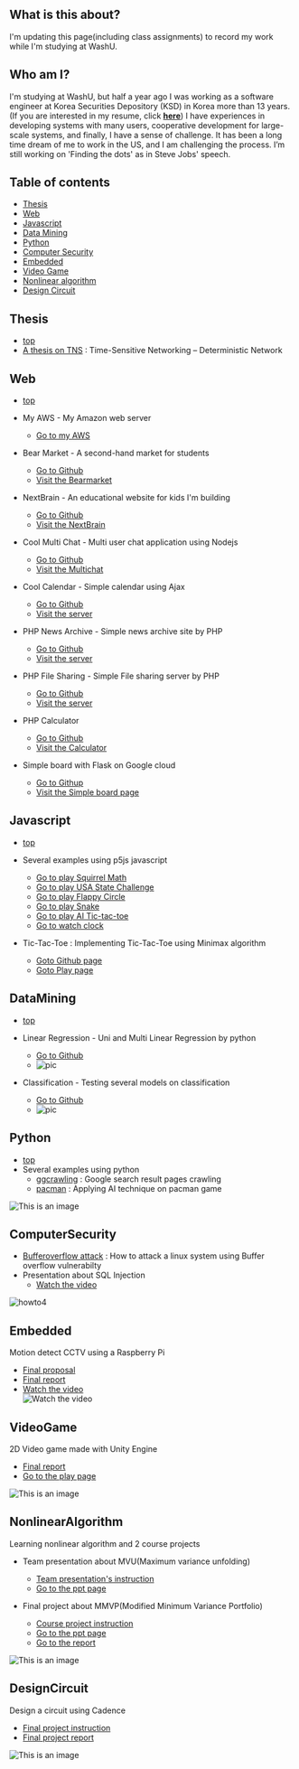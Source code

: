 ## What is this about?
I'm updating this page(including class assignments) to record my work while I'm studying at WashU.

## Who am I?
I'm studying at WashU, but half a year ago I was working as a software engineer at Korea Securities Depository (KSD) in Korea more than 13 years. (If you are interested in my resume, click [**here**](https://github.com/kbckbc/portfolio/blob/main/resume_bcgwak.pdf))
I have experiences in developing systems with many users, cooperative development for large-scale systems, and finally, I have a sense of challenge.
It has been a long time dream of me to work in the US, and I am challenging the process. I’m still working on 'Finding the dots' as in Steve Jobs' speech.

## Table of contents
* [Thesis](#thesis)
* [Web](#web)
* [Javascript](#javascript)
* [Data Mining](#dataMining)
* [Python](#python)
* [Computer Security](#computerSecurity)
* [Embedded](#embedded)
* [Video Game](#videoGame)
* [Nonlinear algorithm](#nonlinearAlgorithm)
* [Design Circuit](#designCircuit)

## Thesis 
* [top](#table-of-contents)
* [A thesis on TNS](https://kbckbc.github.io/tns/) : Time-Sensitive Networking – Deterministic Network


## Web
* [top](#table-of-contents)
* My AWS - My Amazon web server
  * [Go to my AWS](http://ec2-18-216-66-127.us-east-2.compute.amazonaws.com/~bcgwak/)

* Bear Market - A second-hand market for students
  * [Go to Github](https://github.com/cse330-fall-2022/creativeproject-module7-501026)
  * [Visit the Bearmarket](http://ec2-18-216-66-127.us-east-2.compute.amazonaws.com:3458/)

* NextBrain - An educational website for kids I'm building
  * [Go to Github](https://github.com/kbckbc/nextbrain)
  * [Visit the NextBrain](http://ec2-18-216-66-127.us-east-2.compute.amazonaws.com:3459/)

* Cool Multi Chat - Multi user chat application using Nodejs
  * [Go to Github](https://github.com/cse330-fall-2022/module6-group-module6-501026)
  * [Visit the Multichat](http://ec2-18-216-66-127.us-east-2.compute.amazonaws.com:3457/)

* Cool Calendar - Simple calendar using Ajax
  * [Go to Github](https://github.com/cse330-fall-2022/module5-group-module5-501026)
  * [Visit the server](http://ec2-18-216-66-127.us-east-2.compute.amazonaws.com/~bcgwak/m5g)

* PHP News Archive - Simple news archive site by PHP
  * [Go to Github](https://github.com/cse330-fall-2022/module3-group-module3-501026)
  * [Visit the server](http://ec2-18-216-66-127.us-east-2.compute.amazonaws.com/~bcgwak/m3g/list.php)

* PHP File Sharing - Simple File sharing server by PHP
  * [Go to Github](https://github.com/cse330-fall-2022/module2-group-module2-501026)
  * [Visit the server](http://ec2-18-216-66-127.us-east-2.compute.amazonaws.com/~bcgwak/m2g/login.php)

* PHP Calculator
  * [Go to Github](https://github.com/cse330-fall-2022/module2-individual-kbckbc)
  * [Visit the Calculator](http://ec2-18-216-66-127.us-east-2.compute.amazonaws.com/~bcgwak/m2/cal.php)

* Simple board with Flask on Google cloud
  * [Go to Githup](https://github.com/kbckbc/chanboard)
  * [Visit the Simple board page](http://34.125.24.66)


## Javascript
* [top](#table-of-contents)
* Several examples using p5js javascript
  * [Go to play Squirrel Math](https://editor.p5js.org/bychan/full/loyq-8fKl)
  * [Go to play USA State Challenge](https://editor.p5js.org/bychan/full/1yKpG_1MW)
  * [Go to play Flappy Circle](https://editor.p5js.org/bychan/full/7-y7-Pa04)
  * [Go to play Snake](https://editor.p5js.org/bychan/full/eHzgPkmiR)
  * [Go to play AI Tic-tac-toe](https://editor.p5js.org/bychan/full/WyP2_ZfEm)
  * [Go to watch clock](https://editor.p5js.org/bychan/full/FL7Cn26Sh)

* Tic-Tac-Toe : Implementing Tic-Tac-Toe using Minimax algorithm
  * [Goto Github page](https://github.com/kbckbc/p5-tictactoe)
  * [Goto Play page](https://kbckbc.github.io/p5-tictactoe/)

## DataMining
* [top](#table-of-contents)
* Linear Regression - Uni and Multi Linear Regression by python
  * [Go to Github](https://github.com/kbckbc/washu_fl22_cse514)
  * ![pic](https://github.com/kbckbc/washu_fl22_cse514/blob/main/linear_regression/cement.png)
    
* Classification - Testing several models on classification
  * [Go to Github](https://github.com/kbckbc/washu_fl22_cse514)
  * ![pic](https://github.com/kbckbc/washu_fl22_cse514/blob/main/train_model/knn.png)
  

## Python
* [top](#table-of-contents)
* Several examples using python
  * [ggcrawling](https://github.com/kbckbc/ggcrawling) : Google search result pages crawling
  * [pacman](https://github.com/kbckbc/pacmanshow) : Applying AI technique on pacman game

![This is an image](http://ai.berkeley.edu/images/pacman_game.gif)



## ComputerSecurity
+ [Bufferoverflow attack](https://github.com/kbckbc/washu_sp22_cse523) : How to attack a linux system using Buffer overflow vulnerabilty
+ Presentation about SQL Injection
  * [Watch the video](https://youtu.be/GNbDI0SFkKo)


![howto4](https://raw.githubusercontent.com/kbckbc/washu_sp22_cse523/main/img/howto4.png)

## Embedded
Motion detect CCTV using a Raspberry Pi
* [Final proposal](https://github.com/kbckbc/portfolio/blob/main/motiontv/final_proposal_bcgwak.pdf)
* [Final report](https://github.com/kbckbc/portfolio/blob/main/motiontv/final_report_bcgwak.pdf)
* [Watch the video](https://youtu.be/7APqgYY63zI)\
![Watch the video](https://i.ytimg.com/vi/7APqgYY63zI/hqdefault.jpg)

## VideoGame
2D Video game made with Unity Engine
* [Final report](https://github.com/kbckbc/portfolio/blob/main/videogame/Game_Dev_Final_Presentation.pdf)
* [Go to the play page](https://byeongchan.itch.io/vg1-teddyteamfinal-0420)

![This is an image](https://github.com/kbckbc/portfolio/blob/main/videogame/screenshot.png)



## NonlinearAlgorithm
Learning nonlinear algorithm and 2 course projects
* Team presentation about MVU(Maximum variance unfolding)
  * [Team presentation's instruction](https://github.com/kbckbc/washu_sp23_cse543/blob/main/presentation/Course-info.pdf)
  * [Go to the ppt page](https://docs.google.com/presentation/d/1X3dzar8Tk8FtQw1pUdG8FY95LoWRm2gF4Med7SjaWKM/edit#slide=id.p)

* Final project about MMVP(Modified Minimum Variance Portfolio)
  * [Course project instruction](https://github.com/kbckbc/washu_sp23_cse543/blob/main/presentation/Course-info.pdf)
  * [Go to the ppt page](https://docs.google.com/presentation/d/1F4Viod5f05d2L-kMOtLZaNofi_idVYp8Z7SCFImg1bE/edit#slide=id.p)
  * [Go to the report](https://github.com/kbckbc/washu_sp23_cse543/blob/main/project/mmvp.pdf)

![This is an image](https://github.com/kbckbc/washu_sp23_cse543/blob/main/mmvp.png)



## DesignCircuit
Design a circuit using Cadence
* [Final project instruction](https://github.com/kbckbc/washu_sp23_cse563/blob/main/final/Final%20Project%20-%20Simplified%20DES%20algorithm%20CMOS%20chip%20design%20specifications.pdf)
* [Final project report](https://github.com/kbckbc/washu_sp23_cse563/blob/main/final/assign4.pdf)

![This is an image](https://github.com/kbckbc/washu_sp23_cse563/blob/main/final/des.png)


